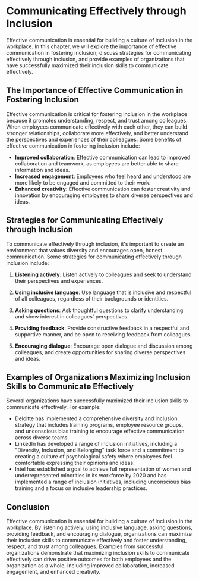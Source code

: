 Communicating Effectively through Inclusion
=========================================================================================================

Effective communication is essential for building a culture of inclusion in the workplace. In this chapter, we will explore the importance of effective communication in fostering inclusion, discuss strategies for communicating effectively through inclusion, and provide examples of organizations that have successfully maximized their inclusion skills to communicate effectively.

The Importance of Effective Communication in Fostering Inclusion
----------------------------------------------------------------

Effective communication is critical for fostering inclusion in the workplace because it promotes understanding, respect, and trust among colleagues. When employees communicate effectively with each other, they can build stronger relationships, collaborate more effectively, and better understand the perspectives and experiences of their colleagues. Some benefits of effective communication in fostering inclusion include:

* **Improved collaboration**: Effective communication can lead to improved collaboration and teamwork, as employees are better able to share information and ideas.
* **Increased engagement**: Employees who feel heard and understood are more likely to be engaged and committed to their work.
* **Enhanced creativity**: Effective communication can foster creativity and innovation by encouraging employees to share diverse perspectives and ideas.

Strategies for Communicating Effectively through Inclusion
----------------------------------------------------------

To communicate effectively through inclusion, it's important to create an environment that values diversity and encourages open, honest communication. Some strategies for communicating effectively through inclusion include:

1. **Listening actively**: Listen actively to colleagues and seek to understand their perspectives and experiences.

2. **Using inclusive language**: Use language that is inclusive and respectful of all colleagues, regardless of their backgrounds or identities.

3. **Asking questions**: Ask thoughtful questions to clarify understanding and show interest in colleagues' perspectives.

4. **Providing feedback**: Provide constructive feedback in a respectful and supportive manner, and be open to receiving feedback from colleagues.

5. **Encouraging dialogue**: Encourage open dialogue and discussion among colleagues, and create opportunities for sharing diverse perspectives and ideas.

Examples of Organizations Maximizing Inclusion Skills to Communicate Effectively
--------------------------------------------------------------------------------

Several organizations have successfully maximized their inclusion skills to communicate effectively. For example:

* Deloitte has implemented a comprehensive diversity and inclusion strategy that includes training programs, employee resource groups, and unconscious bias training to encourage effective communication across diverse teams.
* LinkedIn has developed a range of inclusion initiatives, including a "Diversity, Inclusion, and Belonging" task force and a commitment to creating a culture of psychological safety where employees feel comfortable expressing their opinions and ideas.
* Intel has established a goal to achieve full representation of women and underrepresented minorities in its workforce by 2020 and has implemented a range of inclusion initiatives, including unconscious bias training and a focus on inclusive leadership practices.

Conclusion
----------

Effective communication is essential for building a culture of inclusion in the workplace. By listening actively, using inclusive language, asking questions, providing feedback, and encouraging dialogue, organizations can maximize their inclusion skills to communicate effectively and foster understanding, respect, and trust among colleagues. Examples from successful organizations demonstrate that maximizing inclusion skills to communicate effectively can drive positive outcomes for both employees and the organization as a whole, including improved collaboration, increased engagement, and enhanced creativity.
